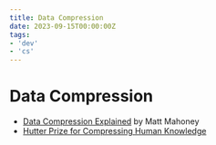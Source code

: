 ```yaml
---
title: Data Compression
date: 2023-09-15T00:00:00Z
tags:
- 'dev'
- 'cs'
---
```


# Data Compression

* [Data Compression Explained](http://mattmahoney.net/dc/dce.html) by Matt Mahoney
* [Hutter Prize for Compressing Human Knowledge](http://prize.hutter1.net/)
